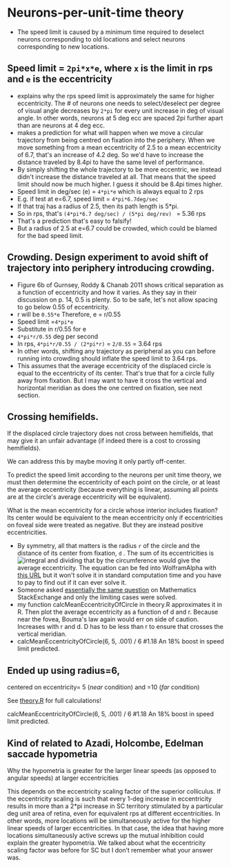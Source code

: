 Neurons-per-unit-time theory
==============

- The speed limit is caused by a minimum time required to deselect neurons corresponding to old locations and select neurons corresponding to new locations.

## Speed limit = `2pi*x*e`, where `x` is the limit in rps and `e` is the eccentricity
- explains why the rps speed limit is approximately the same for higher eccentricity. The # of neurons one needs to select/deselect per degree of visual angle decreases by `2*pi` for every unit increase in deg of visual angle. In other words, neurons at 5 deg ecc are spaced 2pi further apart than are neurons at 4 deg ecc. 
- makes a prediction for what will happen when we move a circular trajectory from being centred on fixation into the periphery. When we move something from a mean eccentricity of 2.5 to a mean eccentricity of 6.7, that's an increase of 4.2 deg. So we'd have to increase the distance traveled by 8.4pi to have the same level of performance.
- By simply shifting the whole trajectory to be more eccentric, we instead didn't increase the distance traveled at all. That means that the speed limit should now be much higher. I guess it should be 8.4pi times higher.
- Speed limit in deg/sec (e) = `4*pi*e`   which is always equal to 2 rps
- E.g. if test at e=6.7, speed limit = `4*pi*6.7deg/sec`
 - If that traj has a radius of 2.5, then its path length is 5*pi.
 - So in rps, that's `(4*pi*6.7 deg/sec) / (5*pi deg/rev) ` = 5.36 rps
 - That's a prediction that's easy to falsify!
 - But a radius of 2.5 at e=6.7 could be crowded, which could be blamed for the bad speed limit.

## Crowding. Design experiment to avoid shift of trajectory into periphery introducing crowding. 
- Figure 6b of Gurnsey, Roddy & Chanab 2011 shows critical separation as a function of eccentricity and how it varies. As they say in their discussion on p. 14, 0.5 is plenty. So to be safe, let's not allow spacing to go below 0.55 of eccentricity.
- r will be `0.55*e`   Therefore, e = r/0.55
- Speed limit =`4*pi*e` 
- Substitute in r/0.55 for e
- `4*pi*r/0.55` deg per second
- In rps, `4*pi*r/0.55 / (2*pi*r)` = `2/0.55` = 3.64 rps
- In other words, shifting any trajectory as peripheral as you can before running into crowding should inflate the speed limit to 3.64 rps.
- This assumes that the average eccentricity of the displaced circle is equal to the eccentricity of its center. That's true that for a circle fully away from fixation. But I may want to have it cross the vertical and horizontal meridian as does the one centred on fixation, see next section.

## Crossing hemifields. 
If the displaced circle trajectory does not cross between hemifields, that may give it an unfair advantage (if indeed there is a cost to crossing hemifields).

We can address this by maybe moving it only partly off-center.

To predict the speed limit according to the neurons per unit time theory, we must then determine the eccentricity of each point on the circle, or at least the average eccentricity (because everything is linear, assuming all points are at the circle's average eccentricity will be equivalent).

 What is the mean eccentricity for a circle whose interior includes fixation? Its center would be equivalent to the mean eccentricity only if eccentricities on foveal side were treated as negative. But they are instead positive eccentricities.
  
- By symmetry, all that matters is the radius `r` of the circle and the distance of its center from fixation, `d` . The sum of its eccentricities is
 ![integral](https://github.com/alexholcombe/MOTcircular/blob/master/analysis/integral.png "staircase plot") and dividing that by the circumference would give the average eccentricity. The equation can be fed into WolframAlpha with [this URL](http://www.wolframalpha.com/input/?i=+integrate+%28+++%28d%2B+r+cos+%CE%B8+%29%5E2+%2B+%28r+sin+%CE%B8%29%5E2++++%29%5E0.5+d%CE%B8+from+%CE%B8%3D0+to+2pi) but it won't solve it in standard computation time and you have to pay to find out if it can ever solve it.
 - Someone asked [essentially the same question](http://math.stackexchange.com/questions/98231/is-there-a-simple-formula-for-this-simple-question-about-a-circle) on Mathematics StackExchange and only the limiting cases were solved.
 - my function calcMeanEccentricityOfCircle in theory.R approximates it in R. Then plot the average eccentricity as a function of d and r. Because near the fovea, Bouma's law again would err on side of caution. Increases with r and d. D has to be less than r to ensure that crosses the vertical meridian.
 - calcMeanEccentricityOfCircle(6, 5, .001) / 6 #1.18   An 18% boost in speed limit predicted.

## Ended up using radius=6, 
centered on eccentricity= 5 (*near* condition) and =10 (*far* condition)

See [theory.R](theory.R) for full calculations!

calcMeanEccentricityOfCircle(6, 5, .001) / 6 #1.18   An 18% boost in speed limit predicted.
 
## Kind of related to Azadi, Holcombe, Edelman saccade hypometria

Why the hypometria is greater for the larger linear speeds (as opposed to angular speeds) at larger eccentricities

This depends on the eccentricity scaling factor of the superior colliculus. If the eccentricity scaling is such that every 1-deg increase in eccentricity results in more than a 2*pi increase in SC territory stimulated by a particular deg unit area of retina, even for equivalent rps at different eccentricities. In other words, more locations will be simultaneously active for the higher linear speeds  of larger eccentricities. In that case, the idea that having more locations simultaneously active screws up the mutual inhibition could explain the greater hypometria. We talked about what the eccentricity scaling factor was before for SC but I don’t remember what your answer was.






